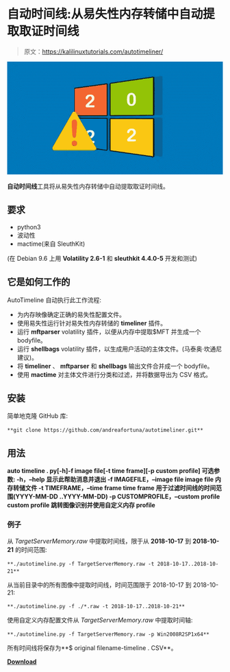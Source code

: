 # 自动时间线:从易失性内存转储中自动提取取证时间线

> 原文：<https://kalilinuxtutorials.com/autotimeliner/>

[![](img//e455008a73ce3002e82732f7ab563e2e.png)](https://blogger.googleusercontent.com/img/b/R29vZ2xl/AVvXsEgm7fBSxQZj93eiSAn6gpZEriOVqFlNC28NrVTahqDIi6De-Tkpl3VHywgIhmvpcnuG_tJRyAyDvNgTqfcsup8WR1u4r2dDMiKTo8qYG6yFy9Vq-6djAuYy76O0de4YHNLtufDN-DiRORKW6y9n0UC8_NeloUfqqVxu1WVmIN50oaxcLlUWTuG1vmiP/s728/patch-tuesday-2022.png)

**自动时间线**工具将从易失性内存转储中自动提取取证时间线。

## 要求

*   python3
*   波动性
*   mactime(来自 SleuthKit)

(在 Debian 9.6 上用 **Volatility 2.6-1** 和 **sleuthkit 4.4.0-5** 开发和测试)

## 它是如何工作的

AutoTimeline 自动执行此工作流程:

*   为内存映像确定正确的易失性配置文件。
*   使用易失性运行针对易失性内存转储的 **timeliner** 插件。
*   运行 **mftparser** volatility 插件，以便从内存中提取$MFT 并生成一个 bodyfile。
*   运行 **shellbags** volatility 插件，以生成用户活动的主体文件。(马泰奥·坎通尼建议)。
*   将 **timeliner** 、 **mftparser** 和 **shellbags** 输出文件合并成一个 bodyfile。
*   使用 **mactime** 对主体文件进行分类和过滤，并将数据导出为 CSV 格式。

## 安装

简单地克隆 GitHub 库:

`**git clone https://github.com/andreafortuna/autotimeliner.git**`

## 用法

**auto timeline . py[-h]-f image file[-t time frame][-p custom profile]
可选参数:
-h，–help 显示此帮助消息并退出
-f IMAGEFILE，–image file image file
内存转储文件
-t TIMEFRAME，–time frame time frame
用于过滤时间线的时间范围(YYYY-MM-DD
..YYYY-MM-DD)
-p CUSTOMPROFILE，–custom profile custom profile
跳转图像识别并使用自定义内存
profile**

### 例子

从 *TargetServerMemory.raw* 中提取时间线，限于从 **2018-10-17** 到 **2018-10-21** 的时间范围:

`**./autotimeline.py -f TargetServerMemory.raw -t 2018-10-17..2018-10-21**`

从当前目录中的所有图像中提取时间线，时间范围限于 2018-10-17 到 2018-10-21:

`**./autotimeline.py -f ./*.raw -t 2018-10-17..2018-10-21**`

使用自定义内存配置文件从 *TargetServerMemory.raw* 中提取时间轴:

`**./autotimeline.py -f TargetServerMemory.raw -p Win2008R2SP1x64**`

所有时间线将保存为**$ original filename-timeline . CSV**。

[**Download**](https://github.com/andreafortuna/autotimeliner)